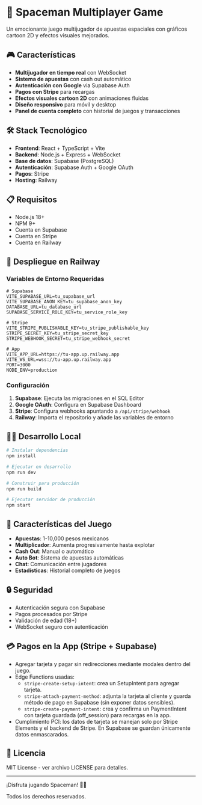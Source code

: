 # 🚀 Spaceman Multiplayer Game

Un emocionante juego multijugador de apuestas espaciales con gráficos cartoon 2D y efectos visuales mejorados.

## 🎮 Características

- **Multijugador en tiempo real** con WebSocket
- **Sistema de apuestas** con cash out automático
- **Autenticación con Google** via Supabase Auth
- **Pagos con Stripe** para recargas
- **Efectos visuales cartoon 2D** con animaciones fluidas
- **Diseño responsivo** para móvil y desktop
- **Panel de cuenta completo** con historial de juegos y transacciones

## 🛠️ Stack Tecnológico

- **Frontend**: React + TypeScript + Vite
- **Backend**: Node.js + Express + WebSocket
- **Base de datos**: Supabase (PostgreSQL)
- **Autenticación**: Supabase Auth + Google OAuth
- **Pagos**: Stripe
- **Hosting**: Railway

## 📋 Requisitos

- Node.js 18+
- NPM 9+
- Cuenta en Supabase
- Cuenta en Stripe
- Cuenta en Railway

## 🚀 Despliegue en Railway

### Variables de Entorno Requeridas

```env
# Supabase
VITE_SUPABASE_URL=tu_supabase_url
VITE_SUPABASE_ANON_KEY=tu_supabase_anon_key
DATABASE_URL=tu_database_url
SUPABASE_SERVICE_ROLE_KEY=tu_service_role_key

# Stripe
VITE_STRIPE_PUBLISHABLE_KEY=tu_stripe_publishable_key
STRIPE_SECRET_KEY=tu_stripe_secret_key
STRIPE_WEBHOOK_SECRET=tu_stripe_webhook_secret

# App
VITE_APP_URL=https://tu-app.up.railway.app
VITE_WS_URL=wss://tu-app.up.railway.app
PORT=3000
NODE_ENV=production
```

### Configuración

1. **Supabase**: Ejecuta las migraciones en el SQL Editor
2. **Google OAuth**: Configura en Supabase Dashboard
3. **Stripe**: Configura webhooks apuntando a `/api/stripe/webhook`
4. **Railway**: Importa el repositorio y añade las variables de entorno

## 🏃‍♂️ Desarrollo Local

```bash
# Instalar dependencias
npm install

# Ejecutar en desarrollo
npm run dev

# Construir para producción
npm run build

# Ejecutar servidor de producción
npm start
```

## 📱 Características del Juego

- **Apuestas**: 1-10,000 pesos mexicanos
- **Multiplicador**: Aumenta progresivamente hasta explotar
- **Cash Out**: Manual o automático
- **Auto Bot**: Sistema de apuestas automáticas
- **Chat**: Comunicación entre jugadores
- **Estadísticas**: Historial completo de juegos

## 🔒 Seguridad

- Autenticación segura con Supabase
- Pagos procesados por Stripe
- Validación de edad (18+)
- WebSocket seguro con autenticación

## 💳 Pagos en la App (Stripe + Supabase)

- Agregar tarjeta y pagar sin redirecciones mediante modales dentro del juego.
- Edge Functions usadas:
  - `stripe-create-setup-intent`: crea un SetupIntent para agregar tarjeta.
  - `stripe-attach-payment-method`: adjunta la tarjeta al cliente y guarda método de pago en Supabase (sin exponer datos sensibles).
  - `stripe-create-payment-intent`: crea y confirma un PaymentIntent con tarjeta guardada (off_session) para recargas en la app.
- Cumplimiento PCI: los datos de tarjeta se manejan solo por Stripe Elements y el backend de Stripe. En Supabase se guardan únicamente datos enmascarados.

## 📄 Licencia

MIT License - ver archivo LICENSE para detalles.

---

¡Disfruta jugando Spaceman! 🚀✨

Todos los derechos reservados.
